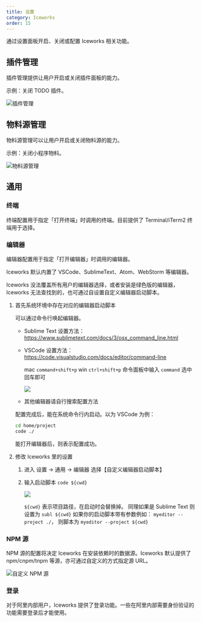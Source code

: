 ```yaml
---
title: 设置
category: Iceworks
order: 15
---
```


通过设置面板开启、关闭或配置 Iceworks 相关功能。

## 插件管理

插件管理提供让用户开启或关闭插件面板的能力。

示例：关闭 TODO 插件。

![插件管理](https://img.alicdn.com/tfs/TB1hTqUM3DqK1RjSZSyXXaxEVXa-870-579.gif)

## 物料源管理

物料源管理可以让用户开启或关闭物料源的能力。

示例：关闭小程序物料。

![物料源管理](https://img.alicdn.com/tfs/TB1hKi6M7voK1RjSZFNXXcxMVXa-870-579.gif)

## 通用

### 终端

终端配置用于指定「打开终端」时调用的终端。目前提供了 Terminal/iTerm2 终端用于选择。

### 编辑器

编辑器配置用于指定「打开编辑器」时调用的编辑器。

Iceworks 默认内置了 VSCode、SublimeText、Atom、WebStorm 等编辑器。

Iceworks 没法覆盖所有用户的编辑器选择，或者安装是绿色版的编辑器，Iceworks 无法查找到的，也可通过自设置自定义编辑器启动脚本。

1. 首先系统环境中存在对应的编辑器启动脚本

    可以通过命令行唤起编辑器。

    - Sublime Text 设置方法：https://www.sublimetext.com/docs/3/osx_command_line.html
    - VSCode 设置方法： https://code.visualstudio.com/docs/editor/command-line

        mac `command+shift+p` win `ctrl+shift+p` 命令面板中输入 `command` 选中回车即可

        ![](https://img.alicdn.com/tfs/TB1FOXsb3HqK1RjSZFgXXa7JXXa-608-354.png)
     - 其他编辑器请自行搜索配置方法

    配置完成后，能在系统命令行内启动。以为 VSCode 为例：

    ```bash
    cd home/project
    code ./
    ```

    能打开编辑器后，则表示配置成功。

2. 修改 Iceworks 里的设置

    1. 进入 设置 -> 通用 -> 编辑器 选择【自定义编辑器启动脚本】
    2. 输入启动脚本 `code ${cwd}`

        ![](https://img.alicdn.com/tfs/TB13f8Xv_mWBKNjSZFBXXXxUFXa-627-271.png)

        `${cwd}` 表示项目路径，在启动时会替换掉。
        同理如果是 Sublime Text 则设置为  `subl ${cwd}`
        如果你的启动脚本带有参数例如： `myeditor --project ./`， 则脚本为 `myeditor --project ${cwd}`

### NPM 源

NPM 源的配置将决定 Iceworks 在安装依赖时的数据源。Iceworks 默认提供了 npm/cnpm/tnpm 等源，亦可通过自定义的方式指定源 URL。

![自定义 NPM 源](https://img.alicdn.com/tfs/TB1UJe4M5rpK1RjSZFhXXXSdXXa-1740-1200.jpg)

### 登录

对于阿里内部用户，Iceworks 提供了登录功能。一些在阿里内部需要身份验证的功能需要登录后才能使用。